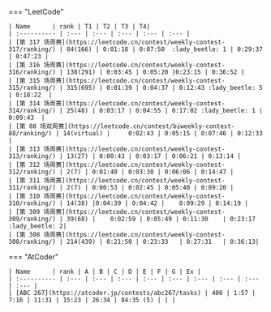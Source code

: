 

=== "LeetCode"

    | Name      | rank | T1 | T2 | T3 | T4|
    | :---------- | :--- | :--- | :--- | :--- | :--- |
    | [第 317 场周赛](https://leetcode.cn/contest/weekly-contest-317/ranking/) | 84(166) | 0:01:18 | 0:07:50  :lady_beetle: 1 | 0:29:37 | 0:47:23 |
    | [第 316 场周赛](https://leetcode.cn/contest/weekly-contest-316/ranking/) | 138(291) | 0:03:45 | 0:05:20 |0:23:15 | 0:36:52 |
    | [第 315 场周赛](https://leetcode.cn/contest/weekly-contest-315/ranking/) | 315(695) | 0:01:39 | 0:04:37 | 0:12:43 :lady_beetle: 5 | 0:18:22  |
    | [第 314 场周赛](https://leetcode.cn/contest/weekly-contest-314/ranking/) | 25(48) | 0:03:17 | 0:04:55 | 0:17:02 :lady_beetle: 1 | 0:09:43  |
    | [第 88 场双周赛](https://leetcode.cn/contest/biweekly-contest-88/ranking/) | 14(virtual) | 	0:02:43 | 0:05:15 | 0:07:46 | 0:12:33 |
    | [第 313 场周赛](https://leetcode.cn/contest/weekly-contest-313/ranking/) | 13(27) | 0:00:43 | 0:03:17 | 0:06:21 | 0:13:14 |
    | [第 312 场周赛](https://leetcode.cn/contest/weekly-contest-312/ranking/) | 2(7) | 0:01:40	| 0:03:30 |	0:06:06 | 0:14:47 |
    | [第 311 场周赛](https://leetcode.cn/contest/weekly-contest-311/ranking/) | 2(7) | 0:00:53 | 0:02:45 |	0:05:40 | 0:09:20 |
    | [第 310 场周赛](https://leetcode.cn/contest/weekly-contest-310/ranking/) | 14(38) |0:04:39 | 0:04:42 |	0:09:29 | 0:14:19 |
    | [第 309 场周赛](https://leetcode.cn/contest/weekly-contest-309/ranking/) | 39(68) |	 0:02:59 | 0:05:49 | 0:11:30	| 0:23:17 :lady_beetle: 2|
    | [第 308 场周赛](https://leetcode.cn/contest/weekly-contest-308/ranking/) | 214(439) |	0:21:50 | 0:23:33	| 0:27:31	| 0:36:13|

=== "AtCoder"

    | Name      | rank | A | B | C | D | E | F | G | Ex |
    | :---------- | :--- | :--- | :--- | :--- | :--- | :--- | :--- | :--- | :--- |
    | [ABC 267](https://atcoder.jp/contests/abc267/tasks) | 406 | 1:57 | 7:16 | 11:31 | 15:23 | 26:34 | 84:35 (5) | | |

